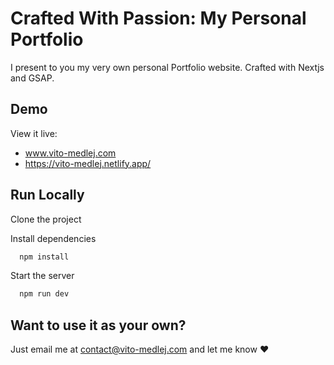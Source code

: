 
# Crafted With Passion: My Personal Portfolio

I present to you my very own personal Portfolio website. Crafted with Nextjs and GSAP.


## Demo

View it live: 
- www.vito-medlej.com 
- https://vito-medlej.netlify.app/

## Run Locally

Clone the project

Install dependencies

```bash
  npm install
```

Start the server

```bash
  npm run dev
```


## Want to use it as your own?

Just email me at contact@vito-medlej.com and let me know ♥ 

